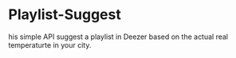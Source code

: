# Playlist-Suggest
his simple API suggest a playlist in Deezer based on the actual real temperaturte in your city.
